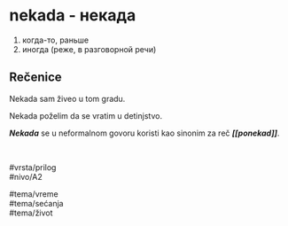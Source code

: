 # nekada - некада

1. когда-то, раньше
2. иногда (реже, в разговорной речи)

## Rečenice

Nekada sam živeo u tom gradu.

Nekada poželim da se vratim u detinjstvo.

***Nekada*** se u neformalnom govoru koristi kao sinonim za reč ***[[ponekad]]***.

<br>

#vrsta/prilog  
#nivo/A2  

#tema/vreme  
#tema/sećanja  
#tema/život  
